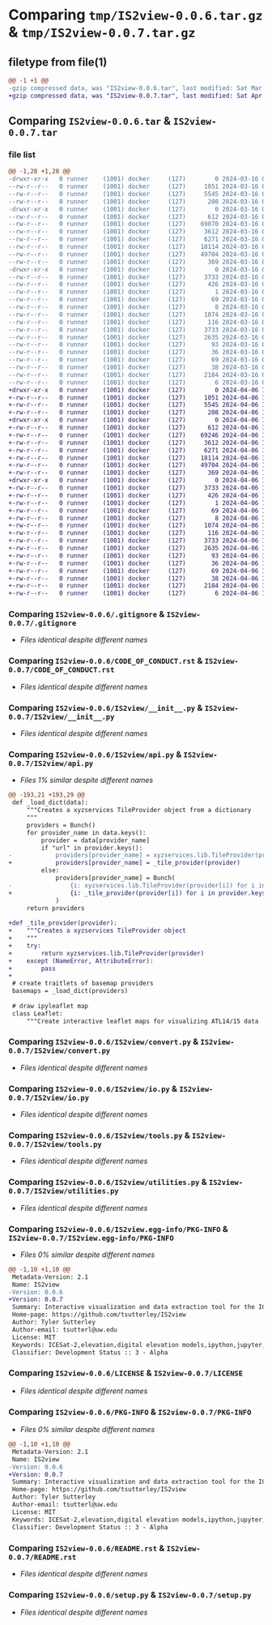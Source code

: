 # Comparing `tmp/IS2view-0.0.6.tar.gz` & `tmp/IS2view-0.0.7.tar.gz`

## filetype from file(1)

```diff
@@ -1 +1 @@
-gzip compressed data, was "IS2view-0.0.6.tar", last modified: Sat Mar 16 00:43:58 2024, max compression
+gzip compressed data, was "IS2view-0.0.7.tar", last modified: Sat Apr  6 18:00:33 2024, max compression
```

## Comparing `IS2view-0.0.6.tar` & `IS2view-0.0.7.tar`

### file list

```diff
@@ -1,28 +1,28 @@
-drwxr-xr-x   0 runner    (1001) docker     (127)        0 2024-03-16 00:43:58.252207 IS2view-0.0.6/
--rw-r--r--   0 runner    (1001) docker     (127)     1051 2024-03-16 00:43:47.000000 IS2view-0.0.6/.gitignore
--rw-r--r--   0 runner    (1001) docker     (127)     5545 2024-03-16 00:43:47.000000 IS2view-0.0.6/CODE_OF_CONDUCT.rst
--rw-r--r--   0 runner    (1001) docker     (127)      208 2024-03-16 00:43:47.000000 IS2view-0.0.6/CONTRIBUTORS.rst
-drwxr-xr-x   0 runner    (1001) docker     (127)        0 2024-03-16 00:43:58.252207 IS2view-0.0.6/IS2view/
--rw-r--r--   0 runner    (1001) docker     (127)      612 2024-03-16 00:43:47.000000 IS2view-0.0.6/IS2view/__init__.py
--rw-r--r--   0 runner    (1001) docker     (127)    69070 2024-03-16 00:43:47.000000 IS2view-0.0.6/IS2view/api.py
--rw-r--r--   0 runner    (1001) docker     (127)     3612 2024-03-16 00:43:47.000000 IS2view-0.0.6/IS2view/convert.py
--rw-r--r--   0 runner    (1001) docker     (127)     6271 2024-03-16 00:43:47.000000 IS2view-0.0.6/IS2view/io.py
--rw-r--r--   0 runner    (1001) docker     (127)    18114 2024-03-16 00:43:47.000000 IS2view-0.0.6/IS2view/tools.py
--rw-r--r--   0 runner    (1001) docker     (127)    49704 2024-03-16 00:43:47.000000 IS2view-0.0.6/IS2view/utilities.py
--rw-r--r--   0 runner    (1001) docker     (127)      369 2024-03-16 00:43:47.000000 IS2view-0.0.6/IS2view/version.py
-drwxr-xr-x   0 runner    (1001) docker     (127)        0 2024-03-16 00:43:58.252207 IS2view-0.0.6/IS2view.egg-info/
--rw-r--r--   0 runner    (1001) docker     (127)     3733 2024-03-16 00:43:58.000000 IS2view-0.0.6/IS2view.egg-info/PKG-INFO
--rw-r--r--   0 runner    (1001) docker     (127)      426 2024-03-16 00:43:58.000000 IS2view-0.0.6/IS2view.egg-info/SOURCES.txt
--rw-r--r--   0 runner    (1001) docker     (127)        1 2024-03-16 00:43:58.000000 IS2view-0.0.6/IS2view.egg-info/dependency_links.txt
--rw-r--r--   0 runner    (1001) docker     (127)       69 2024-03-16 00:43:58.000000 IS2view-0.0.6/IS2view.egg-info/requires.txt
--rw-r--r--   0 runner    (1001) docker     (127)        8 2024-03-16 00:43:58.000000 IS2view-0.0.6/IS2view.egg-info/top_level.txt
--rw-r--r--   0 runner    (1001) docker     (127)     1074 2024-03-16 00:43:47.000000 IS2view-0.0.6/LICENSE
--rw-r--r--   0 runner    (1001) docker     (127)      116 2024-03-16 00:43:47.000000 IS2view-0.0.6/MANIFEST.in
--rw-r--r--   0 runner    (1001) docker     (127)     3733 2024-03-16 00:43:58.252207 IS2view-0.0.6/PKG-INFO
--rw-r--r--   0 runner    (1001) docker     (127)     2635 2024-03-16 00:43:47.000000 IS2view-0.0.6/README.rst
--rw-r--r--   0 runner    (1001) docker     (127)       93 2024-03-16 00:43:47.000000 IS2view-0.0.6/postBuild
--rw-r--r--   0 runner    (1001) docker     (127)       36 2024-03-16 00:43:47.000000 IS2view-0.0.6/requirements-dev.txt
--rw-r--r--   0 runner    (1001) docker     (127)       69 2024-03-16 00:43:47.000000 IS2view-0.0.6/requirements.txt
--rw-r--r--   0 runner    (1001) docker     (127)       38 2024-03-16 00:43:58.252207 IS2view-0.0.6/setup.cfg
--rw-r--r--   0 runner    (1001) docker     (127)     2184 2024-03-16 00:43:47.000000 IS2view-0.0.6/setup.py
--rw-r--r--   0 runner    (1001) docker     (127)        6 2024-03-16 00:43:47.000000 IS2view-0.0.6/version.txt
+drwxr-xr-x   0 runner    (1001) docker     (127)        0 2024-04-06 18:00:33.866410 IS2view-0.0.7/
+-rw-r--r--   0 runner    (1001) docker     (127)     1051 2024-04-06 18:00:23.000000 IS2view-0.0.7/.gitignore
+-rw-r--r--   0 runner    (1001) docker     (127)     5545 2024-04-06 18:00:23.000000 IS2view-0.0.7/CODE_OF_CONDUCT.rst
+-rw-r--r--   0 runner    (1001) docker     (127)      208 2024-04-06 18:00:23.000000 IS2view-0.0.7/CONTRIBUTORS.rst
+drwxr-xr-x   0 runner    (1001) docker     (127)        0 2024-04-06 18:00:33.866410 IS2view-0.0.7/IS2view/
+-rw-r--r--   0 runner    (1001) docker     (127)      612 2024-04-06 18:00:23.000000 IS2view-0.0.7/IS2view/__init__.py
+-rw-r--r--   0 runner    (1001) docker     (127)    69246 2024-04-06 18:00:23.000000 IS2view-0.0.7/IS2view/api.py
+-rw-r--r--   0 runner    (1001) docker     (127)     3612 2024-04-06 18:00:23.000000 IS2view-0.0.7/IS2view/convert.py
+-rw-r--r--   0 runner    (1001) docker     (127)     6271 2024-04-06 18:00:23.000000 IS2view-0.0.7/IS2view/io.py
+-rw-r--r--   0 runner    (1001) docker     (127)    18114 2024-04-06 18:00:23.000000 IS2view-0.0.7/IS2view/tools.py
+-rw-r--r--   0 runner    (1001) docker     (127)    49704 2024-04-06 18:00:23.000000 IS2view-0.0.7/IS2view/utilities.py
+-rw-r--r--   0 runner    (1001) docker     (127)      369 2024-04-06 18:00:23.000000 IS2view-0.0.7/IS2view/version.py
+drwxr-xr-x   0 runner    (1001) docker     (127)        0 2024-04-06 18:00:33.866410 IS2view-0.0.7/IS2view.egg-info/
+-rw-r--r--   0 runner    (1001) docker     (127)     3733 2024-04-06 18:00:33.000000 IS2view-0.0.7/IS2view.egg-info/PKG-INFO
+-rw-r--r--   0 runner    (1001) docker     (127)      426 2024-04-06 18:00:33.000000 IS2view-0.0.7/IS2view.egg-info/SOURCES.txt
+-rw-r--r--   0 runner    (1001) docker     (127)        1 2024-04-06 18:00:33.000000 IS2view-0.0.7/IS2view.egg-info/dependency_links.txt
+-rw-r--r--   0 runner    (1001) docker     (127)       69 2024-04-06 18:00:33.000000 IS2view-0.0.7/IS2view.egg-info/requires.txt
+-rw-r--r--   0 runner    (1001) docker     (127)        8 2024-04-06 18:00:33.000000 IS2view-0.0.7/IS2view.egg-info/top_level.txt
+-rw-r--r--   0 runner    (1001) docker     (127)     1074 2024-04-06 18:00:23.000000 IS2view-0.0.7/LICENSE
+-rw-r--r--   0 runner    (1001) docker     (127)      116 2024-04-06 18:00:23.000000 IS2view-0.0.7/MANIFEST.in
+-rw-r--r--   0 runner    (1001) docker     (127)     3733 2024-04-06 18:00:33.866410 IS2view-0.0.7/PKG-INFO
+-rw-r--r--   0 runner    (1001) docker     (127)     2635 2024-04-06 18:00:23.000000 IS2view-0.0.7/README.rst
+-rw-r--r--   0 runner    (1001) docker     (127)       93 2024-04-06 18:00:23.000000 IS2view-0.0.7/postBuild
+-rw-r--r--   0 runner    (1001) docker     (127)       36 2024-04-06 18:00:23.000000 IS2view-0.0.7/requirements-dev.txt
+-rw-r--r--   0 runner    (1001) docker     (127)       69 2024-04-06 18:00:23.000000 IS2view-0.0.7/requirements.txt
+-rw-r--r--   0 runner    (1001) docker     (127)       38 2024-04-06 18:00:33.866410 IS2view-0.0.7/setup.cfg
+-rw-r--r--   0 runner    (1001) docker     (127)     2184 2024-04-06 18:00:23.000000 IS2view-0.0.7/setup.py
+-rw-r--r--   0 runner    (1001) docker     (127)        6 2024-04-06 18:00:23.000000 IS2view-0.0.7/version.txt
```

### Comparing `IS2view-0.0.6/.gitignore` & `IS2view-0.0.7/.gitignore`

 * *Files identical despite different names*

### Comparing `IS2view-0.0.6/CODE_OF_CONDUCT.rst` & `IS2view-0.0.7/CODE_OF_CONDUCT.rst`

 * *Files identical despite different names*

### Comparing `IS2view-0.0.6/IS2view/__init__.py` & `IS2view-0.0.7/IS2view/__init__.py`

 * *Files identical despite different names*

### Comparing `IS2view-0.0.6/IS2view/api.py` & `IS2view-0.0.7/IS2view/api.py`

 * *Files 1% similar despite different names*

```diff
@@ -193,21 +193,29 @@
 def _load_dict(data):
     """Creates a xyzservices TileProvider object from a dictionary
     """
     providers = Bunch()
     for provider_name in data.keys():
         provider = data[provider_name]
         if "url" in provider.keys():
-            providers[provider_name] = xyzservices.lib.TileProvider(provider)
+            providers[provider_name] = _tile_provider(provider)
         else:
             providers[provider_name] = Bunch(
-                {i: xyzservices.lib.TileProvider(provider[i]) for i in provider.keys()}
+                {i: _tile_provider(provider[i]) for i in provider.keys()}
             )
     return providers
 
+def _tile_provider(provider):
+    """Creates a xyzservices TileProvider object
+    """
+    try:
+        return xyzservices.lib.TileProvider(provider)
+    except (NameError, AttributeError):
+        pass
+
 # create traitlets of basemap providers
 basemaps = _load_dict(providers)
 
 # draw ipyleaflet map
 class Leaflet:
     """Create interactive leaflet maps for visualizing ATL14/15 data
```

### Comparing `IS2view-0.0.6/IS2view/convert.py` & `IS2view-0.0.7/IS2view/convert.py`

 * *Files identical despite different names*

### Comparing `IS2view-0.0.6/IS2view/io.py` & `IS2view-0.0.7/IS2view/io.py`

 * *Files identical despite different names*

### Comparing `IS2view-0.0.6/IS2view/tools.py` & `IS2view-0.0.7/IS2view/tools.py`

 * *Files identical despite different names*

### Comparing `IS2view-0.0.6/IS2view/utilities.py` & `IS2view-0.0.7/IS2view/utilities.py`

 * *Files identical despite different names*

### Comparing `IS2view-0.0.6/IS2view.egg-info/PKG-INFO` & `IS2view-0.0.7/IS2view.egg-info/PKG-INFO`

 * *Files 0% similar despite different names*

```diff
@@ -1,10 +1,10 @@
 Metadata-Version: 2.1
 Name: IS2view
-Version: 0.0.6
+Version: 0.0.7
 Summary: Interactive visualization and data extraction tool for the ICESat-2 ATL14/15 Gridded Land Ice Height Products
 Home-page: https://github.com/tsutterley/IS2view
 Author: Tyler Sutterley
 Author-email: tsutterl@uw.edu
 License: MIT
 Keywords: ICESat-2,elevation,digital elevation models,ipython,jupyter,graphics
 Classifier: Development Status :: 3 - Alpha
```

### Comparing `IS2view-0.0.6/LICENSE` & `IS2view-0.0.7/LICENSE`

 * *Files identical despite different names*

### Comparing `IS2view-0.0.6/PKG-INFO` & `IS2view-0.0.7/PKG-INFO`

 * *Files 0% similar despite different names*

```diff
@@ -1,10 +1,10 @@
 Metadata-Version: 2.1
 Name: IS2view
-Version: 0.0.6
+Version: 0.0.7
 Summary: Interactive visualization and data extraction tool for the ICESat-2 ATL14/15 Gridded Land Ice Height Products
 Home-page: https://github.com/tsutterley/IS2view
 Author: Tyler Sutterley
 Author-email: tsutterl@uw.edu
 License: MIT
 Keywords: ICESat-2,elevation,digital elevation models,ipython,jupyter,graphics
 Classifier: Development Status :: 3 - Alpha
```

### Comparing `IS2view-0.0.6/README.rst` & `IS2view-0.0.7/README.rst`

 * *Files identical despite different names*

### Comparing `IS2view-0.0.6/setup.py` & `IS2view-0.0.7/setup.py`

 * *Files identical despite different names*

